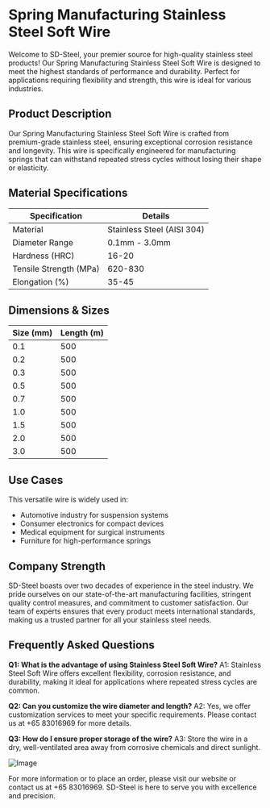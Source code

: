 # Spring Manufacturing Stainless Steel Soft Wire

Welcome to SD-Steel, your premier source for high-quality stainless steel products! Our Spring Manufacturing Stainless Steel Soft Wire is designed to meet the highest standards of performance and durability. Perfect for applications requiring flexibility and strength, this wire is ideal for various industries.

## Product Description

Our Spring Manufacturing Stainless Steel Soft Wire is crafted from premium-grade stainless steel, ensuring exceptional corrosion resistance and longevity. This wire is specifically engineered for manufacturing springs that can withstand repeated stress cycles without losing their shape or elasticity. 

## Material Specifications

| Specification | Details |
|---------------|---------|
| Material      | Stainless Steel (AISI 304) |
| Diameter Range | 0.1mm - 3.0mm |
| Hardness (HRC) | 16-20 |
| Tensile Strength (MPa) | 620-830 |
| Elongation (%) | 35-45 |

## Dimensions & Sizes

| Size (mm) | Length (m) |
|-----------|------------|
| 0.1       | 500        |
| 0.2       | 500        |
| 0.3       | 500        |
| 0.5       | 500        |
| 0.7       | 500        |
| 1.0       | 500        |
| 1.5       | 500        |
| 2.0       | 500        |
| 3.0       | 500        |

## Use Cases

This versatile wire is widely used in:
- Automotive industry for suspension systems
- Consumer electronics for compact devices
- Medical equipment for surgical instruments
- Furniture for high-performance springs

## Company Strength

SD-Steel boasts over two decades of experience in the steel industry. We pride ourselves on our state-of-the-art manufacturing facilities, stringent quality control measures, and commitment to customer satisfaction. Our team of experts ensures that every product meets international standards, making us a trusted partner for all your stainless steel needs.

## Frequently Asked Questions

**Q1: What is the advantage of using Stainless Steel Soft Wire?**
A1: Stainless Steel Soft Wire offers excellent flexibility, corrosion resistance, and durability, making it ideal for applications where repeated stress cycles are common.

**Q2: Can you customize the wire diameter and length?**
A2: Yes, we offer customization services to meet your specific requirements. Please contact us at +65 83016969 for more details.

**Q3: How do I ensure proper storage of the wire?**
A3: Store the wire in a dry, well-ventilated area away from corrosive chemicals and direct sunlight.

![Image](https://github.com/user-attachments/assets/2567258e-e124-4816-932d-1809bd27ef0b)

For more information or to place an order, please visit our website or contact us at +65 83016969. SD-Steel is here to serve you with excellence and precision.